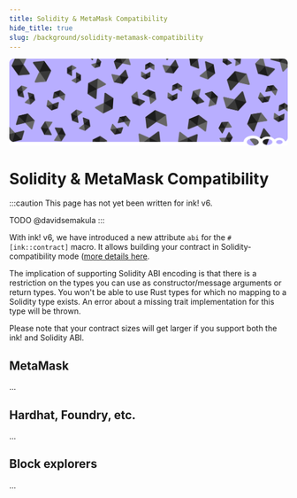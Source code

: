 ```yaml
---
title: Solidity & MetaMask Compatibility
hide_title: true
slug: /background/solidity-metamask-compatibility
---
```

<head>
    <meta name="description" content="Explanation of ink!'s compatibility with Solidity and Ethereum tooling (MetaMask, block explorers, Hardhat, …)." />
    <meta name="keywords" content="Ethereum, MetaMask, Solidity, Hardhat, ink!" />
    <meta property="og:title" content="Solidity & MetaMask Compatibility" />
    <meta property="og:description" content="Explanation of ink!'s compatibility with Solidity and Ethereum tooling (MetaMask, block explorers, Hardhat, …)." />
    <meta property="og:image" content="https://use-ink.com/img/opengraph/solidity-metamask.jpg" />
    <meta property="og:image:width" content="1200" />
    <meta property="og:image:height" content="630" />
    <meta property="og:image:alt" content="Solidity and MetaMask" />
    <meta property="og:image:type" content="image/jpg" />
</head>

![Metadata Title Picture](/img/title/solidity.svg)

# Solidity & MetaMask Compatibility

:::caution
This page has not yet been written for ink! v6.

TODO @davidsemakula
:::

With ink! v6, we have introduced a new attribute `abi` for the `#[ink::contract]` macro.
It allows building your contract in Solidity-compatibility mode ([more details here](/macros-attributes/contract).

The implication of supporting Solidity ABI encoding is that there is a restriction on
the types you can use as constructor/message arguments or return types.
You won't be able to use Rust types for which no mapping to a Solidity type exists.
An error about a missing trait implementation for this type will be thrown.

Please note that your contract sizes will get larger if you support both the ink!
and Solidity ABI.

## MetaMask

…

## Hardhat, Foundry, etc.

…

## Block explorers

…